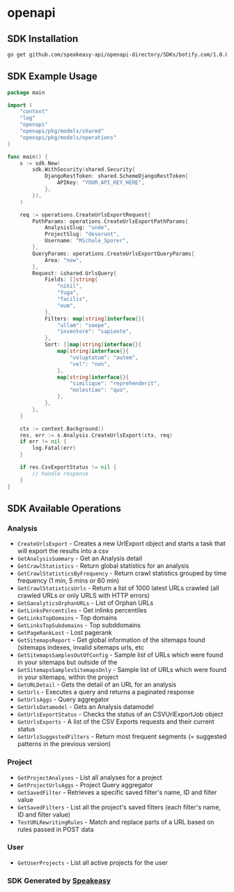 # openapi

<!-- Start SDK Installation -->
## SDK Installation

```bash
go get github.com/speakeasy-api/openapi-directory/SDKs/botify.com/1.0.0/go
```
<!-- End SDK Installation -->

## SDK Example Usage
<!-- Start SDK Example Usage -->
```go
package main

import (
    "context"
    "log"
    "openapi"
    "openapi/pkg/models/shared"
    "openapi/pkg/models/operations"
)

func main() {
    s := sdk.New(
        sdk.WithSecurity(shared.Security{
            DjangoRestToken: shared.SchemeDjangoRestToken{
                APIKey: "YOUR_API_KEY_HERE",
            },
        }),
    )

    req := operations.CreateUrlsExportRequest{
        PathParams: operations.CreateUrlsExportPathParams{
            AnalysisSlug: "unde",
            ProjectSlug: "deserunt",
            Username: "Michale_Sporer",
        },
        QueryParams: operations.CreateUrlsExportQueryParams{
            Area: "new",
        },
        Request: &shared.UrlsQuery{
            Fields: []string{
                "nihil",
                "fuga",
                "facilis",
                "eum",
            },
            Filters: map[string]interface{}{
                "ullam": "saepe",
                "inventore": "sapiente",
            },
            Sort: []map[string]interface{}{
                map[string]interface{}{
                    "voluptatum": "autem",
                    "vel": "non",
                },
                map[string]interface{}{
                    "similique": "reprehenderit",
                    "molestiae": "quo",
                },
            },
        },
    }

    ctx := context.Background()
    res, err := s.Analysis.CreateUrlsExport(ctx, req)
    if err != nil {
        log.Fatal(err)
    }

    if res.CsvExportStatus != nil {
        // handle response
    }
}
```
<!-- End SDK Example Usage -->

<!-- Start SDK Available Operations -->
## SDK Available Operations


### Analysis

* `CreateUrlsExport` - Creates a new UrlExport object and starts a task that will export the results into a csv
* `GetAnalysisSummary` - Get an Analysis detail
* `GetCrawlStatistics` - Return global statistics for an analysis
* `GetCrawlStatisticsByFrequency` - Return crawl statistics grouped by time frequency (1 min, 5 mins or 60 min)
* `GetCrawlStatisticsUrls` - Return a list of 1000 latest URLs crawled (all crawled URLs or only URLS with HTTP errors)
* `GetGanalyticsOrphanURLs` - List of Orphan URLs
* `GetLinksPercentiles` - Get inlinks percentiles
* `GetLinksTopDomains` - Top domains
* `GetLinksTopSubdomains` - Top subddomains
* `GetPageRankLost` - Lost pagerank
* `GetSitemapsReport` - Get global information of the sitemaps found (sitemaps indexes, invalid sitemaps urls, etc
* `GetSitemapsSamplesOutOfConfig` - Sample list of URLs which were found in your sitemaps but outside of the
* `GetSitemapsSamplesSitemapsOnly` - Sample list of URLs which were found in your sitemaps, within the project
* `GetURLDetail` - Gets the detail of an URL for an analysis
* `GetUrls` - Executes a query and returns a paginated response
* `GetUrlsAggs` - Query aggregator
* `GetUrlsDatamodel` - Gets an Analysis datamodel
* `GetUrlsExportStatus` - Checks the status of an CSVUrlExportJob object
* `GetUrlsExports` - A list of the CSV Exports requests and their current status
* `GetUrlsSuggestedFilters` - Return most frequent segments (= suggested patterns in the previous version)

### Project

* `GetProjectAnalyses` - List all analyses for a project
* `GetProjectUrlsAggs` - Project Query aggregator
* `GetSavedFilter` - Retrieves a specific saved filter's name, ID and filter value
* `GetSavedFilters` - List all the project's saved filters (each filter's name, ID and filter value)
* `TestURLRewritingRules` - Match and replace parts of a URL based on rules passed in POST data

### User

* `GetUserProjects` - List all active projects for the user
<!-- End SDK Available Operations -->

### SDK Generated by [Speakeasy](https://docs.speakeasyapi.dev/docs/using-speakeasy/client-sdks)
